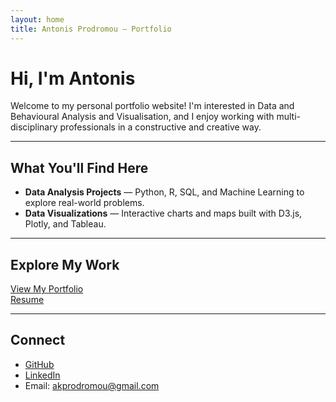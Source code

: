 ```yaml
---
layout: home
title: Antonis Prodromou – Portfolio
---
```


# Hi, I'm Antonis

Welcome to my personal portfolio website! I'm interested in Data and Behavioural Analysis and Visualisation, and I enjoy working with multi-disciplinary professionals in a constructive and creative way.

---

## What You'll Find Here

- **Data Analysis Projects** — Python, R, SQL, and Machine Learning to explore real-world problems.
- **Data Visualizations** — Interactive charts and maps built with D3.js, Plotly, and Tableau.

---

## Explore My Work

[View My Portfolio](./pages/portfolio.md)  
[Resume](../Antonis_Prodromou_Resume.pdf)

---

## Connect

- [GitHub](https://github.com/akprodromou)
- [LinkedIn](https://www.linkedin.com/in/antonis-prodromou-1b1bb02a6/)
- Email: akprodromou@gmail.com
